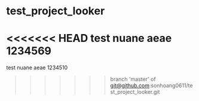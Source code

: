 # test_project_looker

<<<<<<< HEAD
test nuane aeae 1234569
=======
test nuane aeae 1234510
>>>>>>> branch 'master' of git@github.com:sonhoang0611/test_project_looker.git
